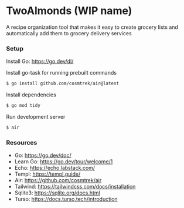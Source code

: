 # TwoAlmonds (WIP name)

A recipe organization tool that makes it easy to create grocery lists and automatically add them to grocery delivery services

### Setup

Install Go: https://go.dev/dl/

Install go-task for running prebuilt commands

```bash
$ go install github.com/cosmtrek/air@latest
```

Install dependencies

```bash
$ go mod tidy
```

Run development server

```bash
$ air
```

### Resources

- Go: https://go.dev/doc/
- Learn Go: https://go.dev/tour/welcome/1
- Echo: https://echo.labstack.com/
- Templ: https://templ.guide/
- Air: https://github.com/cosmtrek/air
- Tailwind: https://tailwindcss.com/docs/installation
- Sqlite3: https://sqlite.org/docs.html
- Turso: https://docs.turso.tech/introduction

